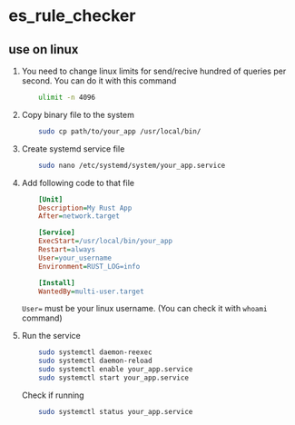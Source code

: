 # es_rule_checker


## use on linux 

1. You need to change linux limits for send/recive hundred of queries per second. You can do it with this command

    ```bash
        ulimit -n 4096
    ```

2. Copy binary file to the system
    ```bash
        sudo cp path/to/your_app /usr/local/bin/
    ```

3. Create systemd service file
    ```bash
        sudo nano /etc/systemd/system/your_app.service
    ```

4. Add following code to that file
    ```ini
        [Unit]
        Description=My Rust App
        After=network.target

        [Service]
        ExecStart=/usr/local/bin/your_app
        Restart=always
        User=your_username
        Environment=RUST_LOG=info

        [Install]
        WantedBy=multi-user.target
    ```

    `User=` must be your linux username. (You can check it with `whoami` command)

5. Run the service 
    ```bash
        sudo systemctl daemon-reexec
        sudo systemctl daemon-reload
        sudo systemctl enable your_app.service
        sudo systemctl start your_app.service
    ```

    Check if running
    ```bash
        sudo systemctl status your_app.service
    ```